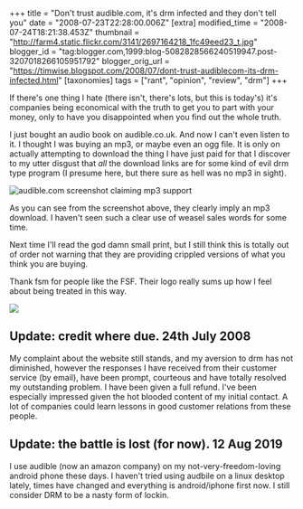 +++
title = "Don't trust audible.com, it's drm infected and they don't tell you"
date = "2008-07-23T22:28:00.006Z"
[extra]
modified_time = "2008-07-24T18:21:38.453Z"
thumbnail = "http://farm4.static.flickr.com/3141/2697164218_1fc49eed23_t.jpg"
blogger_id = "tag:blogger.com,1999:blog-5082828566240519947.post-3207018266105951792"
blogger_orig_url = "https://timwise.blogspot.com/2008/07/dont-trust-audiblecom-its-drm-infected.html"
[taxonomies]
tags = ["rant", "opinion", "review", "drm"]
+++

If there's one thing I hate (there isn't, there's lots, but this is today's)
it's companies being economical with the truth to get you to part with your
money, only to have you disappointed when you find out the whole truth.

I just bought an audio book on audible.co.uk. And now I can't even listen to
it. I thought I was buying an mp3, or maybe even an ogg file. It is only on
actually attempting to download the thing I have just paid for that I discover
to my utter disgust that _all_ the download links are for some kind of evil drm
type program (I presume here, but there sure as hell was no mp3 in sight).

![audible.com screenshot claiming mp3 support](/assets/audible-screenshot-2008.jpg)

As you can see from the screenshot above, they clearly imply an mp3 download. I
haven't seen such a clear use of weasel sales words for some time.

Next time I'll read the god damn small print, but I still think this is totally
out of order not warning that they are providing crippled versions of what you
think you are buying.

Thank fsm for people like the FSF. Their logo really sums up how I feel about
being treated in this way.


[![](/assets/dbd-logo.png)](http://www.defectivebydesign.org/)

## Update: credit where due. 24th July 2008

My complaint about the website still stands, and my aversion to
drm has not diminished, however the responses I have received from their
customer service (by email), have been prompt, courteous and have totally
resolved my outstanding problem. I have been given a full refund. I've been
especially impressed given the hot blooded content of my initial contact. A lot
of companies could learn lessons in good customer relations from these people.

## Update: the battle is lost (for now). 12 Aug 2019

I use audible (now an amazon company) on my not-very-freedom-loving android
phone these days. I haven't tried using audbile on a linux desktop lately,
times have changed and everything is android/iphone first now. I still consider
DRM to be a nasty form of lockin.
